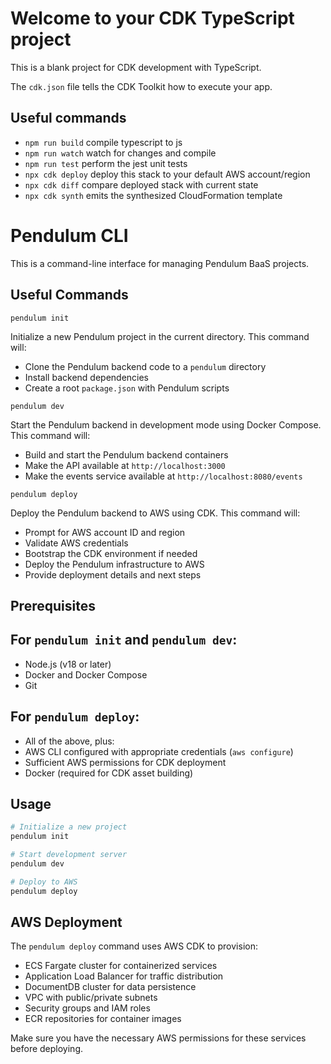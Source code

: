 # Welcome to your CDK TypeScript project

This is a blank project for CDK development with TypeScript.

The `cdk.json` file tells the CDK Toolkit how to execute your app.

## Useful commands

* `npm run build`   compile typescript to js
* `npm run watch`   watch for changes and compile
* `npm run test`    perform the jest unit tests
* `npx cdk deploy`  deploy this stack to your default AWS account/region
* `npx cdk diff`    compare deployed stack with current state
* `npx cdk synth`   emits the synthesized CloudFormation template

# Pendulum CLI

This is a command-line interface for managing Pendulum BaaS projects.

## Useful Commands

`pendulum init`

Initialize a new Pendulum project in the current directory.
This command will:

- Clone the Pendulum backend code to a `pendulum` directory
- Install backend dependencies
- Create a root `package.json` with Pendulum scripts

`pendulum dev`

Start the Pendulum backend in development mode using Docker Compose.
This command will:

- Build and start the Pendulum backend containers
- Make the API available at `http://localhost:3000`
- Make the events service available at `http://localhost:8080/events`

`pendulum deploy`

Deploy the Pendulum backend to AWS using CDK.
This command will:

- Prompt for AWS account ID and region
- Validate AWS credentials
- Bootstrap the CDK environment if needed
- Deploy the Pendulum infrastructure to AWS
- Provide deployment details and next steps

## Prerequisites

## For `pendulum init` and `pendulum dev`:

- Node.js (v18 or later)
- Docker and Docker Compose
- Git

## For `pendulum deploy`:

- All of the above, plus:
- AWS CLI configured with appropriate credentials (`aws configure`)
- Sufficient AWS permissions for CDK deployment
- Docker (required for CDK asset building)

## Usage

```bash
# Initialize a new project
pendulum init

# Start development server
pendulum dev

# Deploy to AWS
pendulum deploy
```

## AWS Deployment
The `pendulum deploy` command uses AWS CDK to provision:

- ECS Fargate cluster for containerized services
- Application Load Balancer for traffic distribution
- DocumentDB cluster for data persistence
- VPC with public/private subnets
- Security groups and IAM roles
- ECR repositories for container images

Make sure you have the necessary AWS permissions for these services before deploying.
